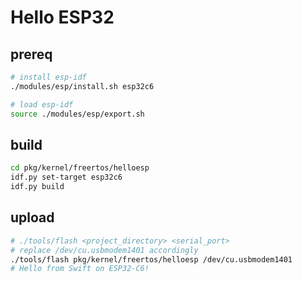 # Hello ESP32

## prereq

```bash
# install esp-idf
./modules/esp/install.sh esp32c6

# load esp-idf
source ./modules/esp/export.sh
```

## build

```bash
cd pkg/kernel/freertos/helloesp
idf.py set-target esp32c6
idf.py build
```

## upload

```bash
# ./tools/flash <project_directory> <serial_port>
# replace /dev/cu.usbmodem1401 accordingly
./tools/flash pkg/kernel/freertos/helloesp /dev/cu.usbmodem1401
# Hello from Swift on ESP32-C6!
```
